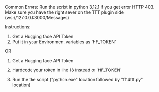 Common Errors:
Run the script in python 3.12.1 if you get error HTTP 403.
Make sure you have the right sever on the TTT plugin side (ws://127.0.0.1:3000/Messages)


Instructions:

1. Get a Hugging face API Token
2. Put it in your Environment variables as 'HF_TOKEN'

OR

1. Get a Hugging face API Token
2. Hardcode your token in line 13 instead of 'HF_TOKEN'

3. Run the the script ("python.exe" location followed by "ff14ttt.py" location)
